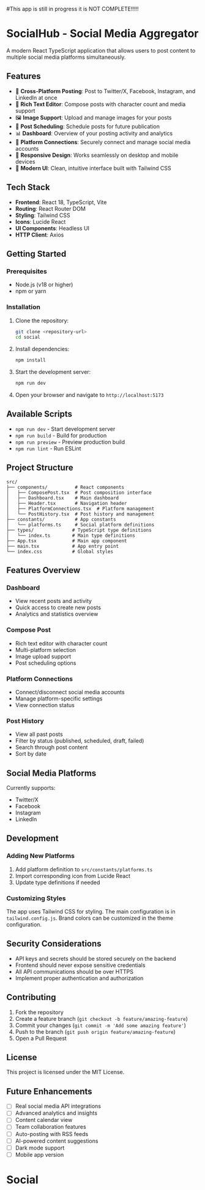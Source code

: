 #This app is still in progress it is NOT COMPLETE!!!!!
# SocialHub - Social Media Aggregator

A modern React TypeScript application that allows users to post content to multiple social media platforms simultaneously.

## Features

- 🚀 **Cross-Platform Posting**: Post to Twitter/X, Facebook, Instagram, and LinkedIn at once
- 📝 **Rich Text Editor**: Compose posts with character count and media support
- 🖼️ **Image Support**: Upload and manage images for your posts
- 📅 **Post Scheduling**: Schedule posts for future publication
- 📊 **Dashboard**: Overview of your posting activity and analytics
- 🔗 **Platform Connections**: Securely connect and manage social media accounts
- 📱 **Responsive Design**: Works seamlessly on desktop and mobile devices
- 🎨 **Modern UI**: Clean, intuitive interface built with Tailwind CSS

## Tech Stack

- **Frontend**: React 18, TypeScript, Vite
- **Routing**: React Router DOM
- **Styling**: Tailwind CSS
- **Icons**: Lucide React
- **UI Components**: Headless UI
- **HTTP Client**: Axios

## Getting Started

### Prerequisites

- Node.js (v18 or higher)
- npm or yarn

### Installation

1. Clone the repository:
   ```bash
   git clone <repository-url>
   cd social
   ```

2. Install dependencies:
   ```bash
   npm install
   ```

3. Start the development server:
   ```bash
   npm run dev
   ```

4. Open your browser and navigate to `http://localhost:5173`

## Available Scripts

- `npm run dev` - Start development server
- `npm run build` - Build for production
- `npm run preview` - Preview production build
- `npm run lint` - Run ESLint

## Project Structure

```
src/
├── components/          # React components
│   ├── ComposePost.tsx  # Post composition interface
│   ├── Dashboard.tsx    # Main dashboard
│   ├── Header.tsx       # Navigation header
│   ├── PlatformConnections.tsx  # Platform management
│   └── PostHistory.tsx  # Post history and management
├── constants/           # App constants
│   └── platforms.ts     # Social platform definitions
├── types/              # TypeScript type definitions
│   └── index.ts        # Main type definitions
├── App.tsx             # Main app component
├── main.tsx            # App entry point
└── index.css           # Global styles
```

## Features Overview

### Dashboard
- View recent posts and activity
- Quick access to create new posts
- Analytics and statistics overview

### Compose Post
- Rich text editor with character count
- Multi-platform selection
- Image upload support
- Post scheduling options

### Platform Connections
- Connect/disconnect social media accounts
- Manage platform-specific settings
- View connection status

### Post History
- View all past posts
- Filter by status (published, scheduled, draft, failed)
- Search through post content
- Sort by date

## Social Media Platforms

Currently supports:
- Twitter/X
- Facebook
- Instagram
- LinkedIn

## Development

### Adding New Platforms

1. Add platform definition to `src/constants/platforms.ts`
2. Import corresponding icon from Lucide React
3. Update type definitions if needed

### Customizing Styles

The app uses Tailwind CSS for styling. The main configuration is in `tailwind.config.js`. Brand colors can be customized in the theme configuration.

## Security Considerations

- API keys and secrets should be stored securely on the backend
- Frontend should never expose sensitive credentials
- All API communications should be over HTTPS
- Implement proper authentication and authorization

## Contributing

1. Fork the repository
2. Create a feature branch (`git checkout -b feature/amazing-feature`)
3. Commit your changes (`git commit -m 'Add some amazing feature'`)
4. Push to the branch (`git push origin feature/amazing-feature`)
5. Open a Pull Request

## License

This project is licensed under the MIT License.

## Future Enhancements

- [ ] Real social media API integrations
- [ ] Advanced analytics and insights
- [ ] Content calendar view
- [ ] Team collaboration features
- [ ] Auto-posting with RSS feeds
- [ ] AI-powered content suggestions
- [ ] Dark mode support
- [ ] Mobile app version
# Social
